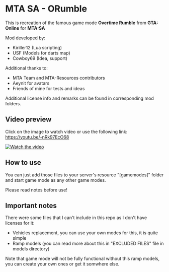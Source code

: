 # MTA SA - ORumble

This is recreation of the famous game mode **Overtime Rumble** from **GTA: Online** for **MTA:SA**

Mod developed by:
* Kiriller12 (Lua scripting)
* USF (Models for darts map)
* Cowboy69 (Idea, support)

Additional thanks to:
* MTA Team and MTA-Resources contributors
* Aeynit for avatars
* Friends of mine for tests and ideas

Additional license info and remarks can be found in corresponding mod folders.

## Video preview

Click on the image to watch video or use the following link:\
https://youtu.be/-nRk97EcO68

[![Watch the video](https://img.youtube.com/vi/-nRk97EcO68/maxresdefault.jpg)](https://youtu.be/-nRk97EcO68)

## How to use

You can just add those files to your server's resource "[gamemodes]" folder and start game mode as any other game modes.

Please read notes before use!

## Important notes

There were some files that I can't include in this repo as I don't have licenses for it:
* Vehicles replacement, you can use your own modes for this, it is quite simple
* Ramp models (you can read more about this in "EXCLUDED FILES" file in models directory)

Note that game mode will not be fully functional without this ramp models, you can create your own ones or get it somwhere else.
